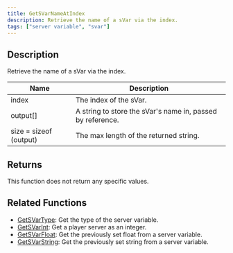 ```yaml
---
title: GetSVarNameAtIndex
description: Retrieve the name of a sVar via the index.
tags: ["server variable", "svar"]
---
```


## Description

Retrieve the name of a sVar via the index.

| Name                   | Description                                                |
| ---------------------- | ---------------------------------------------------------- |
| index                  | The index of the sVar.                                     |
| output[]               | A string to store the sVar's name in, passed by reference. |
| size = sizeof (output) | The max length of the returned string.                     |

## Returns

This function does not return any specific values.

## Related Functions

- [GetSVarType](GetSVarType): Get the type of the server variable.
- [GetSVarInt](GetSVarInt): Get a player server as an integer.
- [GetSVarFloat](GetSVarFloat): Get the previously set float from a server variable.
- [GetSVarString](GetSVarString): Get the previously set string from a server variable.
